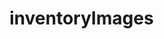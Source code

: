 # inventoryImages
<!-- This repository contains all the images I have used in my inventory management system. Please navigate to access all images  -->